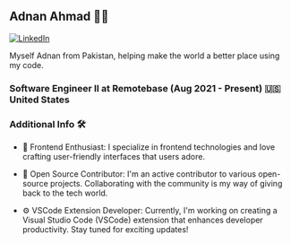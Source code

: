 ## Adnan Ahmad :man_technologist:

[![LinkedIn](https://img.shields.io/badge/LinkedIn-Connect-blue?style=flat&logo=linkedin)](https://www.linkedin.com/in/iadnanmalik)

Myself Adnan from Pakistan, helping make the world a better place using my code.

### Software Engineer II at Remotebase (Aug 2021 - Present) 🇺🇸 United States

### Additional Info :hammer_and_wrench:

- 🔧 Frontend Enthusiast: I specialize in frontend technologies and love crafting user-friendly interfaces that users adore.

- 🌟 Open Source Contributor: I'm an active contributor to various open-source projects. Collaborating with the community is my way of giving back to the tech world.

- ⚙️ VSCode Extension Developer: Currently, I'm working on creating a Visual Studio Code (VSCode) extension that enhances developer productivity. Stay tuned for exciting updates!



